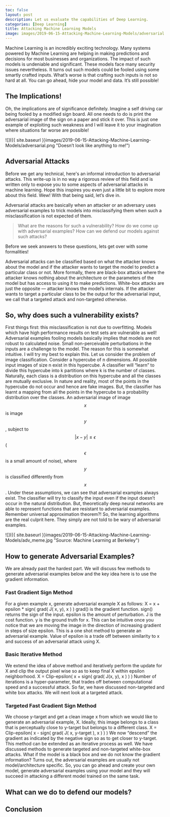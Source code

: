 ```yaml
---
toc: false
layout: post
description: Let us evaluate the capabilities of Deep Learning.
categories: [Deep Learning]
title: Attacking Machine Learning Models
image: images/2019-06-15-Attacking-Machine-Learning-Models/adversarial.png
---
```

Machine Learning is an incredibly exciting technology. Many systems powered by Machine Learning are helping in making predictions and decisions for most businesses and organizations. The impact of such models is undeniable and significant. These models face many security issues nevertheless. It turns out such models could be fooled using some smartly crafted inputs. What’s worse is that crafting such inputs is not so hard at all. You can go ahead, hide your model and data. It’s still possible!


## The Implications!
Oh, the implications are of significance definitely. Imagine a self driving car being fooled by a modified sign board. All one needs to do is print the adversarial image of the sign on a paper and stick it over. This is just one example of exploiting such weakness and I will leave it to your imagination where situations far worse are possible!

![]({{ site.baseurl }}images/2019-06-15-Attacking-Machine-Learning-Models/adversarial.png "Doesn’t look like anything to me!")

## Adversarial Attacks
Before we get any technical, here's an informal introduction to adversarial attacks. This write-up is in no way a rigorous review of this field and is written only to expose you to some aspects of adversarial attacks in machine learning. Hope this inspires you even just a little bit to explore more about this field.
Wew! With that being said, let’s dive in.

Adversarial attacks are basically when an attacker or an adversary uses adversarial examples to trick models into misclassifying them when such a misclassification is not expected of them.

> What are the reasons for such a vulnerability? How do we come up with adversarial examples? How can we defend our models against such attacks?

Before we seek answers to these questions, lets get over with some formalities!

Adversarial attacks can be classified based on what the attacker knows about the model and if the attacker wants to target the model to predict a particular class or not. More formally, there are black-box attacks where the attacker knows nothing about the architecture or the parameters of the model but has access to using it to make predictions. White-box attacks are just the opposite — attacker knows the model’s internals. If the attacker wants to target a particular class to be the output for the adversarial input, we call that a targeted attack and non-targeted otherwise.


## So, why does such a vulnerability exists?
First things first: this misclassification is not due to overfitting. Models which have high performance results on test sets are vulnerable as well! Adversarial examples fooling models basically implies that models are not robust to calculated noise. Small non-perceivable perturbations in the inputs are a challenge to the model. The reason for this is somewhat intuitive. I will try my best to explain this.
Let us consider the problem of image classification. Consider a hypercube of n dimensions. All possible input images of size n exist in this hypercube. A classifier will “learn” to divide this hypercube into k partitions where k is the number of classes. Naturally, each class is a distribution on this hypercube and all the classes are mutually exclusive. In nature and reality, most of the points in the hypercube do not occur and hence are fake images. But, the classifier has learnt a mapping from all the points in the hypercube to a probability distribution over the classes. An adversarial image of image $$x$$ is image $$y$$, subject to $$\lvert x - y \rvert ≤ \epsilon $$ ($$\epsilon$$ is a small amount of noise), where $$y$$ is classified differently from $$x$$. Under these assumptions, we can see that adversarial examples always exist. The classifier will try to classify the input even if the input doesn’t occur in the natural distribution.
But, theoretically deep neural networks are able to represent functions that are resistant to adversarial examples. Remember universal approximation theorem?! So, the learning algorithms are the real culprit here. They simply are not told to be wary of adversarial examples.

![]({{ site.baseurl }}images/2019-06-15-Attacking-Machine-Learning-Models/adv_meme.jpg "Source: Machine Learning at Berkeley")

## How to generate Adversarial Examples?
We are already past the hardest part. We will discuss few methods to generate adversarial examples below and the key idea here is to use the gradient information.
### Fast Gradient Sign Method
For a given example x, generate adversarial example X as follows:
X = x + epsilon * sign( grad( J( x, y), x ) )
grad() is the gradient function. sign() returns the sign of the input. epsilon is the amount of perturbation. J is the cost function. y is the ground truth for x.
This can be intuitive once you notice that we are moving the image in the direction of increasing gradient in steps of size epsilon.
This is a one shot method to generate an adversarial example. Value of epsilon is a trade off between similarity to x and success of an adversarial attack using X.
### Basic Iterative Method
We extend the idea of above method and iteratively perform the update for X and clip the output pixel wise so as to keep final X within epsilon neighborhood.
X = Clip-epsilon( x + sign( grad( J(x, y), x ) ) )
Number of iterations is a hyper-parameter, that trades off between computational speed and a successful attack.
So far, we have discussed non-targeted and white box attacks. We will next look at a targeted attack.
### Targeted Fast Gradient Sign Method
We choose y-target and get a clean image x from which we would like to generate an adversarial example, X. Ideally, this image belongs to a class that is perceptually close to y-target but belongs to a different class.
X = Clip-epsilon( x - sign( grad( J( x, y-target ), x ) ) )
We now “descend” the gradient as indicated by the negative sign so as to get closer to y-target. This method can be extended as an iterative process as well.
We have discussed methods to generate targeted and non-targeted white-box attacks. What if the model is a black box and we do not know the gradient information? Turns out, the adversarial examples are usually not model/architecture specific. So, you can go ahead and create your own model, generate adversarial examples using your model and they will succeed in attacking a different model trained on the same task.

## What can we do to defend our models?

## Conclusion
